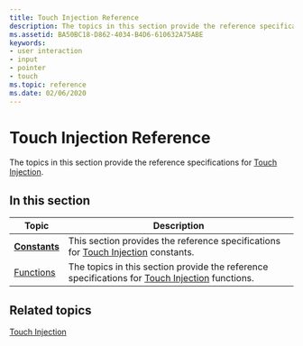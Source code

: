 ```yaml
---
title: Touch Injection Reference
description: The topics in this section provide the reference specifications for Touch Injection.
ms.assetid: BA50BC18-D862-4034-B4D6-610632A75ABE
keywords:
- user interaction
- input
- pointer
- touch
ms.topic: reference
ms.date: 02/06/2020
---
```


# Touch Injection Reference

The topics in this section provide the reference specifications for [Touch Injection](touch-injection-portal.md).

## In this section

| Topic | Description |
|---|---|
| [**Constants**](constants.md)<br/> | This section provides the reference specifications for [Touch Injection](touch-injection-portal.md) constants.<br/>              |
| [Functions](functions.md)<br/>     | The topics in this section provide the reference specifications for [Touch Injection](touch-injection-portal.md) functions.<br/> |

## Related topics

[Touch Injection](touch-injection-portal.md)
